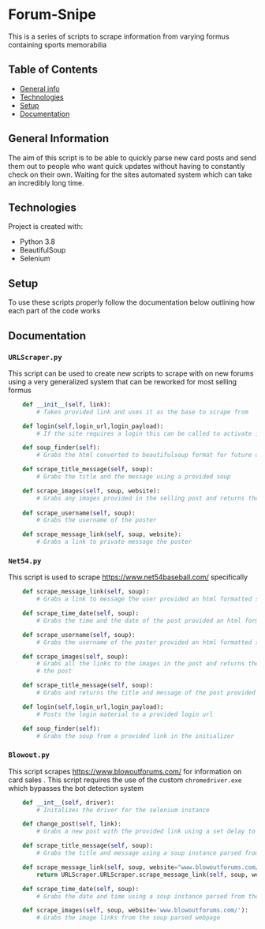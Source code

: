 # Forum-Snipe
This is a series of scripts to scrape information from varying formus containing sports memorabilia 

## Table of Contents
* [General info](#general-information)
* [Technologies](#technologies)
* [Setup](#setup)
* [Documentation](#documentation)

## General Information
The aim of this script is to be able to quickly parse new card posts and send them out to people who want quick updates 
without having to constantly check on their own. Waiting for the sites automated system which can take an incredibly long
time.

## Technologies
Project is created with:
- Python 3.8
- BeautifulSoup
- Selenium

## Setup
To use these scripts properly follow the documentation below outlining how each part of the code works

## Documentation 

### `URLScraper.py`
This script can be used to create new scripts to scrape with on new forums using a very generalized system that can be 
reworked for most selling formus
```python
    def __init__(self, link):
        # Takes provided link and uses it as the base to scrape from

    def login(self,login_url,login_payload):
        # If the site requires a login this can be called to activate it

    def soup_finder(self):
        # Grabs the html converted to beautifulsoup format for future use

    def scrape_title_message(self, soup):
        # Grabs the title and the message using a provided soup

    def scrape_images(self, soup, website):
        # Grabs any images provided in the selling post and returns them as a list of their source links
        
    def scrape_username(self, soup):
        # Grabs the username of the poster

    def scrape_message_link(self, soup, website):
        # Grabs a link to private message the poster
```

### `Net54.py`
This script is used to scrape https://www.net54baseball.com/ specifically

```python
    def scrape_message_link(self, soup):
        # Grabs a link to message the user provided an html formatted soup of the post

    def scrape_time_date(self, soup):
        # Grabs the time and the date of the post provided an html formatted soup of the post

    def scrape_username(self, soup):
        # Grabs the username of the poster provided an html formatted soup of the post

    def scrape_images(self, soup):
        # Grabs all the links to the images in the post and returns them as a list provided an html formatted soup of 
        # the post

    def scrape_title_message(self, soup):
        # Grabs and returns the title and message of the post provided an html formatted soup of the post

    def login(self,login_url,login_payload):
        # Posts the login material to a provided login url

    def soup_finder(self):
        # Grabs the soup from a provided link in the initializer
```

### `Blowout.py`
This script scrapes https://www.blowoutforums.com/ for information on card sales
. This script requires the use of the custom `chromedriver.exe` which bypasses the bot detection system

```python
    def __int__(self, driver):
        # Initalizes the driver for the selenium instance

    def change_post(self, link):
        # Grabs a new post with the provided link using a set delay to prevent detection

    def scrape_title_message(self, soup):
        # Grabs the title and message using a soup instance parsed from the page

    def scrape_message_link(self, soup, website="www.blowoutforums.com/"):
        return URLScraper.URLScraper.scrape_message_link(self, soup, website)

    def scrape_time_date(self, soup):
        # Grabs the date and time using a soup instance parsed from the page

    def scrape_images(self, soup, website='www.blowoutforums.com/'):
        # Grabs the image links from the soup parsed webpage 
```
